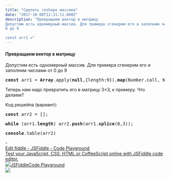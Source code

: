 ```yaml
---
title: "Сделать reshape массива"
date: "2017-10-08T12:31:11.000Z"
description: "Превращаем вектор в матрицу
Допустим есть одномерный массив. Для примера сгенерим его и заполним числами от
0 до 9

const arr1 ="
---
```


<h4>Превращаем вектор в матрицу</h4>
<p>Допустим есть одномерный массив. Для примера сгенерим его и заполним числами от 0 до 9</p>
<pre><strong>const</strong> arr1 = <strong>Array</strong>.apply(<strong>null</strong>,{length:9}).<strong>map</strong>(Number.call, Number)</pre>
<p>Теперь нам надо превратить его в матрицу 3&#215;3, к примеру. Что делаем?</p>
<p>Код решейпа (вариант):</p>
<pre><strong>const</strong> arr2 = [];</pre>
<pre><strong>while</strong> (arr1.<strong>length</strong>) arr2.<strong>push</strong>(arr1.<strong>splice</strong>(0,3));</pre>
<pre><strong>console</strong>.table(arr2)</pre>
- <a class="kg-bookmark-container" href="https://jsfiddle.net/frontdevops/uxtyj38u/"><div class="kg-bookmark-content"><div class="kg-bookmark-title">Edit fiddle - JSFiddle - Code Playground</div><div class="kg-bookmark-description">Test your JavaScript, CSS, HTML or CoffeeScript online with JSFiddle code editor.</div><div class="kg-bookmark-metadata"><img class="kg-bookmark-icon" src="https://jsfiddle.net/img/favicon.png"><span class="kg-bookmark-author">JSFiddle</span><span class="kg-bookmark-publisher">Code Playground</span></div></div><div class="kg-bookmark-thumbnail"><img src="https://www.gravatar.com/avatar/8f8f604430a6a2116749fad87c9c86d5?s=80"></div></a> <br/>


